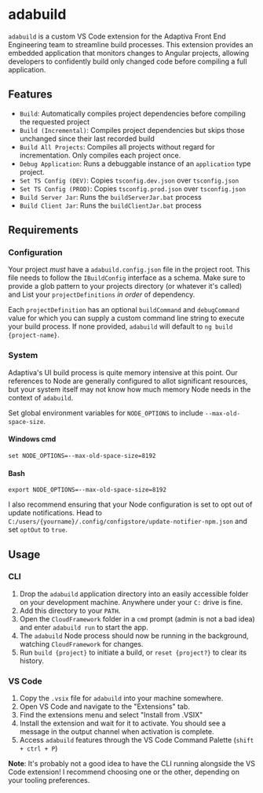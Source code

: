 # adabuild
`adabuild` is a custom VS Code extension for the Adaptiva Front End Engineering team to streamline build processes. This extension provides an embedded application that monitors changes to Angular projects, allowing developers to confidently build only changed code before compiling a full application.

## Features
 - `Build`: Automatically compiles project dependencies before compiling the requested project
 - `Build (Incremental)`: Compiles project dependencies but skips those unchanged since their last recorded build
 - `Build All Projects`: Compiles all projects without regard for incrementation. Only compiles each project once.
 - `Debug Application`: Runs a debuggable instance of an `application` type project.
 - `Set TS Config (DEV)`: Copies `tsconfig.dev.json` over `tsconfig.json`
 - `Set TS Config (PROD)`: Copies `tsconfig.prod.json` over `tsconfig.json`
 - `Build Server Jar`: Runs the `buildServerJar.bat` process
 - `Build Client Jar`: Runs the `buildClientJar.bat` process

## Requirements

### Configuration
Your project _must_ have a `adabuild.config.json` file in the project root. This file needs to follow the `IBuildConfig` interface as a schema. Make sure to provide a glob pattern to your projects directory (or whatever it's called) and List your `projectDefinitions` _in order_ of dependency.

Each `projectDefinition` has an optional `buildCommand` and `debugCommand` value for which you can supply a custom command line string to execute your build process. If none provided, `adabuild` will default to `ng build {project-name}`.

### System
Adaptiva's UI build process is quite memory intensive at this point. Our references to Node are generally configured to allot significant resources, but your system itself may not know how much memory Node needs in the context of `adabuild`.

Set global environment variables for `NODE_OPTIONS` to include `--max-old-space-size`.

#### Windows cmd
```
set NODE_OPTIONS=--max-old-space-size=8192
```

#### Bash
```
export NODE_OPTIONS=--max-old-space-size=8192
```

I also recommend ensuring that your Node configuration is set to opt out of update notifications. Head to `C:/users/{yourname}/.config/configstore/update-notifier-npm.json` and set `optOut` to `true`.

## Usage

### CLI
 1. Drop the `adabuild` application directory into an easily accessible folder on your development machine. Anywhere under your `C:` drive is fine.
 2. Add this directory to your `PATH`.
 3. Open the `CloudFramework` folder in a `cmd` prompt (admin is not a bad idea) and enter `adabuild run` to start the app.
 4. The `adabuild` Node process should now be running in the background, watching `CloudFramework` for changes.
 5. Run `build {project}` to initiate a build, or `reset {project?}` to clear its history.

### VS Code
 1. Copy the `.vsix` file for `adabuild` into your machine somewhere.
 2. Open VS Code and navigate to the "Extensions" tab.
 3. Find the extensions menu and select "Install from .VSIX"
 4. Install the extension and wait for it to activate. You should see a message in the output channel when activation is complete.
 5. Access `adabuild` features through the VS Code Command Palette (`shift + ctrl + P`)

**Note**: It's probably not a good idea to have the CLI running alongside the VS Code extension! I recommend choosing one or the other, depending on your tooling preferences.